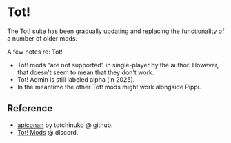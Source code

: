 # Tot!

The Tot! suite has been gradually updating and replacing the functionality of a number of older mods.

A few notes re: Tot!

- Tot! mods "are not supported" in single-player by the author. However, that doesn't seem to mean that they don't work.
- Tot! Admin is still labeled alpha (in 2025).
- In the meantime the other Tot! mods might work alongside Pippi.

## Reference

- [apiconan](https://github.com/Totchinuko/apiconan.totchinuko.fr) by totchinuko @ github.
- [Tot! Mods](https://discord.gg/fTaxD9SNS9) @ discord.